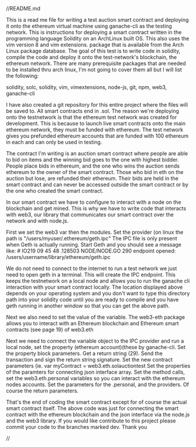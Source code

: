 //README.md

This is a read me file for writing a test auction smart contract and deploying it onto the ethereum virtual machine using ganache-cli as the testing network.
This is instructions for deploying a smart contract written in the programming language Solidity on an ArchLinux built OS.  This also uses the vim version 8 and vim extensions.
package that is available from the Arch Linux package database.  The goal of this test is to write code in solidity, compile the code and deploy it onto the test-network's blockchain, the ethereum network.  There are many prerequisite packages that are needed to be installed thru arch linux, I'm not going to cover
them all but I will list the following:

solidity, solc, solidity, vim, vimextensions, node-js, git, npm, web3, ganache-cli


I have also created a git repository for this entire project where the files will be saved to.  All smart contracts end  in .sol.
The reason we're deploying onto the testnetwork is that the ethereum test network was created for development.
This is because to launch live smart contracts onto the main ethereum network, they must be funded with  ethereum.
The test network gives you prefunded ethereum accounts that are funded with 100 ethereum in each and can only be used in testing.

The contract I'm writing is an auction smart contract where people are able to bid on items and the winning bid goes to the one with 
highest bidder.  People place bids in ethereum, and the one who wins the auction sends ethereum to the owner of the smart contract.
Those who bid in eth on the auction but lose, are refunded their ethereum.  Their bids are held in the smart contract and can never
be accessed outside the smart contract or by the one who created the smart contract.

In our smart contract we have to configure to interact with a node on the blockchain and get mined.  This is why we have to write code that interacts with
web3, our library that communicates our smart contract over the network and with node.js.  

First we set the web3 var then the modules.
Set the provider (on linux the path is "/users/myuser/.ethereum/geth.ipc" The IPC file is only present when Geth is actually running.
Start Geth and you should see a message like:
                                              # IO219 09   45 48 .128503 NODE/NODE.GO 290 endpoint opened: /users/username/library/ethereum/geth.ipc

We do not need to connect to the internet to run a test network we just need to open geth in a terminal.  This will create the IPC endpoint.  This keeps the testnetwork on a local node and allows you to run the ganache cli interaction with your smart contract locally.
The location displayed above depends on your operating system and you don't want to type this directory path into your
solidity code until you are ready to compile and  you  have geth running in another window so that you can get the above path.

Next we also need to set the value of the variable.
The web3-eth package allows you to interact with an Ethereum blockchain and Ethereum smart contracts (see page 19) of web3.eth

Next we need to connect the variable object to the IPC provider and run a local node, set the property (ethereum account)(these 
by ganache-cli.  Set the property block parameters.  Get a return string (29).
Send the transaction and sign the return string signature.
Set the new contract parameters (ie. var myContract = web3.eth.solauctiontest
Set the properties of the paramters for connecting json interface array.
Set the method calls, set the web3.eth.personal variables so you can interact with the ethereum nodes accounts.
Set the parameters for the .personal, and the providers.  Of course the return parameters.

That's the end of coding the smart contract except for of course the actual smart contract itself.  The above code was just for 
connecting the smart contract with the ethereum blockchain and the json interface via the node.js and the web3 library.
If you would like contribute to this project please commit your code to the branches marked dev.  Thank you

//
